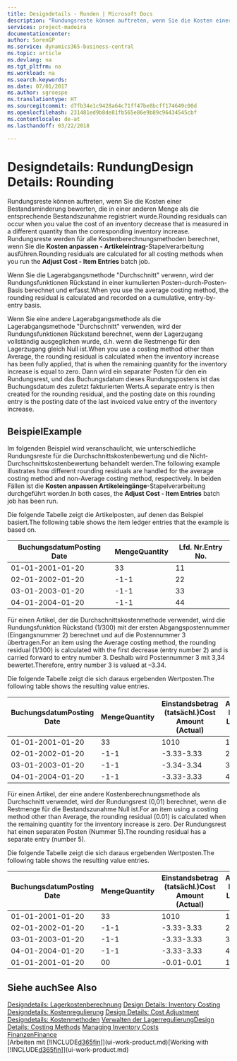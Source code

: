 ```yaml
---
title: Designdetails - Runden | Microsoft Docs
description: "Rundungsreste können auftreten, wenn Sie die Kosten einer Bestandsminderung bewerten, die in einer anderen Menge als die entsprechende Bestandszunahme registriert wurde. Rundungsreste werden für alle Kostenberechnungsmethoden berechnet, wenn Sie die **Kosten anpassen - Artikeleintrag**-Stapelverarbeitung ausführen."
services: project-madeira
documentationcenter: 
author: SorenGP
ms.service: dynamics365-business-central
ms.topic: article
ms.devlang: na
ms.tgt_pltfrm: na
ms.workload: na
ms.search.keywords: 
ms.date: 07/01/2017
ms.author: sgroespe
ms.translationtype: HT
ms.sourcegitcommit: d7fb34e1c9428a64c71ff47be8bcff174649c00d
ms.openlocfilehash: 231481ed9b8de81fb565e86e9b89c96434545cbf
ms.contentlocale: de-at
ms.lasthandoff: 03/22/2018

---
```

# <a name="design-details-rounding"></a><span data-ttu-id="c9f60-104">Designdetails: Rundung</span><span class="sxs-lookup"><span data-stu-id="c9f60-104">Design Details: Rounding</span></span>
<span data-ttu-id="c9f60-105">Rundungsreste können auftreten, wenn Sie die Kosten einer Bestandsminderung bewerten, die in einer anderen Menge als die entsprechende Bestandszunahme registriert wurde.</span><span class="sxs-lookup"><span data-stu-id="c9f60-105">Rounding residuals can occur when you value the cost of an inventory decrease that is measured in a different quantity than the corresponding inventory increase.</span></span> <span data-ttu-id="c9f60-106">Rundungsreste werden für alle Kostenberechnungsmethoden berechnet, wenn Sie die **Kosten anpassen - Artikeleintrag**-Stapelverarbeitung ausführen.</span><span class="sxs-lookup"><span data-stu-id="c9f60-106">Rounding residuals are calculated for all costing methods when you run the **Adjust Cost - Item Entries** batch job.</span></span>  

 <span data-ttu-id="c9f60-107">Wenn Sie die Lagerabgangsmethode "Durchschnitt" verwenn, wird der Rundungsfunktionen Rückstand in einer kumulierten Posten-durch-Posten-Basis berechnet und erfasst.</span><span class="sxs-lookup"><span data-stu-id="c9f60-107">When you use the average costing method, the rounding residual is calculated and recorded on a cumulative, entry-by-entry basis.</span></span>  

 <span data-ttu-id="c9f60-108">Wenn Sie eine andere Lagerabgangsmethode als die Lagerabgangsmethode "Durchschnitt" verwenden, wird der Rundungsfunktionen Rückstand berechnet, wenn der Lagerzugang vollständig ausgeglichen wurde, d.h. wenn die Restmenge für den Lagerzugang gleich Null ist.</span><span class="sxs-lookup"><span data-stu-id="c9f60-108">When you use a costing method other than Average, the rounding residual is calculated when the inventory increase has been fully applied, that is when the remaining quantity for the inventory increase is equal to zero.</span></span> <span data-ttu-id="c9f60-109">Dann wird ein separater Posten für den ein Rundungsrest, und das Buchungsdatum dieses Rundungspostens ist das Buchungsdatum des zuletzt fakturierten Werts.</span><span class="sxs-lookup"><span data-stu-id="c9f60-109">A separate entry is then created for the rounding residual, and the posting date on this rounding entry is the posting date of the last invoiced value entry of the inventory increase.</span></span>  

## <a name="example"></a><span data-ttu-id="c9f60-110">Beispiel</span><span class="sxs-lookup"><span data-stu-id="c9f60-110">Example</span></span>  
 <span data-ttu-id="c9f60-111">Im folgenden Beispiel wird veranschaulicht, wie unterschiedliche Rundungsreste für die Durchschnittskostenbewertung und die Nicht-Durchschnittskostenbewertung behandelt werden.</span><span class="sxs-lookup"><span data-stu-id="c9f60-111">The following example illustrates how different rounding residuals are handled for the average costing method and non-Average costing method, respectively.</span></span> <span data-ttu-id="c9f60-112">In beiden Fällen ist die **Kosten anpassen Artikeleingänge**-Stapelverarbeitung durchgeführt worden.</span><span class="sxs-lookup"><span data-stu-id="c9f60-112">In both cases, the **Adjust Cost - Item Entries** batch job has been run.</span></span>  

 <span data-ttu-id="c9f60-113">Die folgende Tabelle zeigt die Artikelposten, auf denen das Beispiel basiert.</span><span class="sxs-lookup"><span data-stu-id="c9f60-113">The following table shows the item ledger entries that the example is based on.</span></span>  

|<span data-ttu-id="c9f60-114">Buchungsdatum</span><span class="sxs-lookup"><span data-stu-id="c9f60-114">Posting Date</span></span>|<span data-ttu-id="c9f60-115">Menge</span><span class="sxs-lookup"><span data-stu-id="c9f60-115">Quantity</span></span>|<span data-ttu-id="c9f60-116">Lfd. Nr.</span><span class="sxs-lookup"><span data-stu-id="c9f60-116">Entry No.</span></span>|  
|------------------|--------------|---------------|  
|<span data-ttu-id="c9f60-117">01-01-20</span><span class="sxs-lookup"><span data-stu-id="c9f60-117">01-01-20</span></span>|<span data-ttu-id="c9f60-118">3</span><span class="sxs-lookup"><span data-stu-id="c9f60-118">3</span></span>|<span data-ttu-id="c9f60-119">1</span><span class="sxs-lookup"><span data-stu-id="c9f60-119">1</span></span>|  
|<span data-ttu-id="c9f60-120">02-01-20</span><span class="sxs-lookup"><span data-stu-id="c9f60-120">02-01-20</span></span>|<span data-ttu-id="c9f60-121">-1</span><span class="sxs-lookup"><span data-stu-id="c9f60-121">-1</span></span>|<span data-ttu-id="c9f60-122">2</span><span class="sxs-lookup"><span data-stu-id="c9f60-122">2</span></span>|  
|<span data-ttu-id="c9f60-123">03-01-20</span><span class="sxs-lookup"><span data-stu-id="c9f60-123">03-01-20</span></span>|<span data-ttu-id="c9f60-124">-1</span><span class="sxs-lookup"><span data-stu-id="c9f60-124">-1</span></span>|<span data-ttu-id="c9f60-125">3</span><span class="sxs-lookup"><span data-stu-id="c9f60-125">3</span></span>|  
|<span data-ttu-id="c9f60-126">04-01-20</span><span class="sxs-lookup"><span data-stu-id="c9f60-126">04-01-20</span></span>|<span data-ttu-id="c9f60-127">-1</span><span class="sxs-lookup"><span data-stu-id="c9f60-127">-1</span></span>|<span data-ttu-id="c9f60-128">4</span><span class="sxs-lookup"><span data-stu-id="c9f60-128">4</span></span>|  

 <span data-ttu-id="c9f60-129">Für einen Artikel, der die Durchschnittskostenmethode verwendet, wird die Rundungsfunktion Rückstand (1/300) mit der ersten Abgangspostennummer (Eingangsnummer 2) berechnet und auf die Postennummer 3 übertragen.</span><span class="sxs-lookup"><span data-stu-id="c9f60-129">For an item using the Average costing method, the rounding residual (1/300) is calculated with the first decrease (entry number 2) and is carried forward to entry number 3.</span></span> <span data-ttu-id="c9f60-130">Deshalb wird Postennummer 3 mit  3,34 bewertet.</span><span class="sxs-lookup"><span data-stu-id="c9f60-130">Therefore, entry number 3 is valued at –3.34.</span></span>  

 <span data-ttu-id="c9f60-131">Die folgende Tabelle zeigt die sich daraus ergebenden Wertposten.</span><span class="sxs-lookup"><span data-stu-id="c9f60-131">The following table shows the resulting value entries.</span></span>  

|<span data-ttu-id="c9f60-132">Buchungsdatum</span><span class="sxs-lookup"><span data-stu-id="c9f60-132">Posting Date</span></span>|<span data-ttu-id="c9f60-133">Menge</span><span class="sxs-lookup"><span data-stu-id="c9f60-133">Quantity</span></span>|<span data-ttu-id="c9f60-134">Einstandsbetrag (tatsächl.)</span><span class="sxs-lookup"><span data-stu-id="c9f60-134">Cost Amount (Actual)</span></span>|<span data-ttu-id="c9f60-135">Artikelposten Lfd. Nr.</span><span class="sxs-lookup"><span data-stu-id="c9f60-135">Item Ledger Entry No.</span></span>|<span data-ttu-id="c9f60-136">Lfd. Nr.</span><span class="sxs-lookup"><span data-stu-id="c9f60-136">Entry No.</span></span>|  
|------------------|--------------|----------------------------|---------------------------|---------------|  
|<span data-ttu-id="c9f60-137">01-01-20</span><span class="sxs-lookup"><span data-stu-id="c9f60-137">01-01-20</span></span>|<span data-ttu-id="c9f60-138">3</span><span class="sxs-lookup"><span data-stu-id="c9f60-138">3</span></span>|<span data-ttu-id="c9f60-139">10</span><span class="sxs-lookup"><span data-stu-id="c9f60-139">10</span></span>|<span data-ttu-id="c9f60-140">1</span><span class="sxs-lookup"><span data-stu-id="c9f60-140">1</span></span>|<span data-ttu-id="c9f60-141">1</span><span class="sxs-lookup"><span data-stu-id="c9f60-141">1</span></span>|  
|<span data-ttu-id="c9f60-142">02-01-20</span><span class="sxs-lookup"><span data-stu-id="c9f60-142">02-01-20</span></span>|<span data-ttu-id="c9f60-143">-1</span><span class="sxs-lookup"><span data-stu-id="c9f60-143">-1</span></span>|<span data-ttu-id="c9f60-144">-3.33</span><span class="sxs-lookup"><span data-stu-id="c9f60-144">-3.33</span></span>|<span data-ttu-id="c9f60-145">2</span><span class="sxs-lookup"><span data-stu-id="c9f60-145">2</span></span>|<span data-ttu-id="c9f60-146">2</span><span class="sxs-lookup"><span data-stu-id="c9f60-146">2</span></span>|  
|<span data-ttu-id="c9f60-147">03-01-20</span><span class="sxs-lookup"><span data-stu-id="c9f60-147">03-01-20</span></span>|<span data-ttu-id="c9f60-148">-1</span><span class="sxs-lookup"><span data-stu-id="c9f60-148">-1</span></span>|<span data-ttu-id="c9f60-149">-3.34</span><span class="sxs-lookup"><span data-stu-id="c9f60-149">-3.34</span></span>|<span data-ttu-id="c9f60-150">3</span><span class="sxs-lookup"><span data-stu-id="c9f60-150">3</span></span>|<span data-ttu-id="c9f60-151">3</span><span class="sxs-lookup"><span data-stu-id="c9f60-151">3</span></span>|  
|<span data-ttu-id="c9f60-152">04-01-20</span><span class="sxs-lookup"><span data-stu-id="c9f60-152">04-01-20</span></span>|<span data-ttu-id="c9f60-153">-1</span><span class="sxs-lookup"><span data-stu-id="c9f60-153">-1</span></span>|<span data-ttu-id="c9f60-154">-3.33</span><span class="sxs-lookup"><span data-stu-id="c9f60-154">-3.33</span></span>|<span data-ttu-id="c9f60-155">4</span><span class="sxs-lookup"><span data-stu-id="c9f60-155">4</span></span>|<span data-ttu-id="c9f60-156">4</span><span class="sxs-lookup"><span data-stu-id="c9f60-156">4</span></span>|  

 <span data-ttu-id="c9f60-157">Für einen Artikel, der eine andere Kostenberechnungsmethode als Durchschnitt verwendet, wird der Rundungsrest (0,01) berechnet, wenn die Restmenge für die Bestandszunahme Null ist.</span><span class="sxs-lookup"><span data-stu-id="c9f60-157">For an item using a costing method other than Average, the rounding residual (0.01) is calculated when the remaining quantity for the inventory increase is zero.</span></span> <span data-ttu-id="c9f60-158">Der Rundungsrest hat einen separaten Posten (Nummer 5).</span><span class="sxs-lookup"><span data-stu-id="c9f60-158">The rounding residual has a separate entry (number 5).</span></span>  

 <span data-ttu-id="c9f60-159">Die folgende Tabelle zeigt die sich daraus ergebenden Wertposten.</span><span class="sxs-lookup"><span data-stu-id="c9f60-159">The following table shows the resulting value entries.</span></span>  

|<span data-ttu-id="c9f60-160">Buchungsdatum</span><span class="sxs-lookup"><span data-stu-id="c9f60-160">Posting Date</span></span>|<span data-ttu-id="c9f60-161">Menge</span><span class="sxs-lookup"><span data-stu-id="c9f60-161">Quantity</span></span>|<span data-ttu-id="c9f60-162">Einstandsbetrag (tatsächl.)</span><span class="sxs-lookup"><span data-stu-id="c9f60-162">Cost Amount (Actual)</span></span>|<span data-ttu-id="c9f60-163">Artikelposten Lfd. Nr.</span><span class="sxs-lookup"><span data-stu-id="c9f60-163">Item Ledger Entry No.</span></span>|<span data-ttu-id="c9f60-164">Lfd. Nr.</span><span class="sxs-lookup"><span data-stu-id="c9f60-164">Entry No.</span></span>|  
|------------------|--------------|----------------------------|---------------------------|---------------|  
|<span data-ttu-id="c9f60-165">01-01-20</span><span class="sxs-lookup"><span data-stu-id="c9f60-165">01-01-20</span></span>|<span data-ttu-id="c9f60-166">3</span><span class="sxs-lookup"><span data-stu-id="c9f60-166">3</span></span>|<span data-ttu-id="c9f60-167">10</span><span class="sxs-lookup"><span data-stu-id="c9f60-167">10</span></span>|<span data-ttu-id="c9f60-168">1</span><span class="sxs-lookup"><span data-stu-id="c9f60-168">1</span></span>|<span data-ttu-id="c9f60-169">1</span><span class="sxs-lookup"><span data-stu-id="c9f60-169">1</span></span>|  
|<span data-ttu-id="c9f60-170">02-01-20</span><span class="sxs-lookup"><span data-stu-id="c9f60-170">02-01-20</span></span>|<span data-ttu-id="c9f60-171">-1</span><span class="sxs-lookup"><span data-stu-id="c9f60-171">-1</span></span>|<span data-ttu-id="c9f60-172">-3.33</span><span class="sxs-lookup"><span data-stu-id="c9f60-172">-3.33</span></span>|<span data-ttu-id="c9f60-173">2</span><span class="sxs-lookup"><span data-stu-id="c9f60-173">2</span></span>|<span data-ttu-id="c9f60-174">2</span><span class="sxs-lookup"><span data-stu-id="c9f60-174">2</span></span>|  
|<span data-ttu-id="c9f60-175">03-01-20</span><span class="sxs-lookup"><span data-stu-id="c9f60-175">03-01-20</span></span>|<span data-ttu-id="c9f60-176">-1</span><span class="sxs-lookup"><span data-stu-id="c9f60-176">-1</span></span>|<span data-ttu-id="c9f60-177">-3.33</span><span class="sxs-lookup"><span data-stu-id="c9f60-177">-3.33</span></span>|<span data-ttu-id="c9f60-178">3</span><span class="sxs-lookup"><span data-stu-id="c9f60-178">3</span></span>|<span data-ttu-id="c9f60-179">3</span><span class="sxs-lookup"><span data-stu-id="c9f60-179">3</span></span>|  
|<span data-ttu-id="c9f60-180">04-01-20</span><span class="sxs-lookup"><span data-stu-id="c9f60-180">04-01-20</span></span>|<span data-ttu-id="c9f60-181">-1</span><span class="sxs-lookup"><span data-stu-id="c9f60-181">-1</span></span>|<span data-ttu-id="c9f60-182">-3.33</span><span class="sxs-lookup"><span data-stu-id="c9f60-182">-3.33</span></span>|<span data-ttu-id="c9f60-183">4</span><span class="sxs-lookup"><span data-stu-id="c9f60-183">4</span></span>|<span data-ttu-id="c9f60-184">4</span><span class="sxs-lookup"><span data-stu-id="c9f60-184">4</span></span>|  
|<span data-ttu-id="c9f60-185">01-01-20</span><span class="sxs-lookup"><span data-stu-id="c9f60-185">01-01-20</span></span>|<span data-ttu-id="c9f60-186">0</span><span class="sxs-lookup"><span data-stu-id="c9f60-186">0</span></span>|<span data-ttu-id="c9f60-187">-0.01</span><span class="sxs-lookup"><span data-stu-id="c9f60-187">-0.01</span></span>|<span data-ttu-id="c9f60-188">1</span><span class="sxs-lookup"><span data-stu-id="c9f60-188">1</span></span>|<span data-ttu-id="c9f60-189">5</span><span class="sxs-lookup"><span data-stu-id="c9f60-189">5</span></span>|  

## <a name="see-also"></a><span data-ttu-id="c9f60-190">Siehe auch</span><span class="sxs-lookup"><span data-stu-id="c9f60-190">See Also</span></span>  
 <span data-ttu-id="c9f60-191">[Designdetails: Lagerkostenberechnung](design-details-inventory-costing.md) </span><span class="sxs-lookup"><span data-stu-id="c9f60-191">[Design Details: Inventory Costing](design-details-inventory-costing.md) </span></span>  
 <span data-ttu-id="c9f60-192">[Designdetails: Kostenregulierung](design-details-cost-adjustment.md) </span><span class="sxs-lookup"><span data-stu-id="c9f60-192">[Design Details: Cost Adjustment](design-details-cost-adjustment.md) </span></span>  
 <span data-ttu-id="c9f60-193">[Designdetails: Kostenmethoden](design-details-costing-methods.md) [Verwalten der Lagerregulierung](finance-manage-inventory-costs.md)</span><span class="sxs-lookup"><span data-stu-id="c9f60-193">[Design Details: Costing Methods](design-details-costing-methods.md) [Managing Inventory Costs](finance-manage-inventory-costs.md)</span></span>  
 [<span data-ttu-id="c9f60-194">Finanzen</span><span class="sxs-lookup"><span data-stu-id="c9f60-194">Finance</span></span>](finance.md)  
 <span data-ttu-id="c9f60-195">[Arbeiten mit [!INCLUDE[d365fin](includes/d365fin_md.md)]](ui-work-product.md)</span><span class="sxs-lookup"><span data-stu-id="c9f60-195">[Working with [!INCLUDE[d365fin](includes/d365fin_md.md)]](ui-work-product.md)</span></span>

